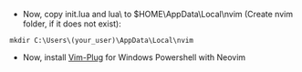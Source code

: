 - Now, copy init.lua and lua\ to $HOME\AppData\Local\nvim (Create nvim folder, if it does not exist):
```
mkdir C:\Users\(your_user)\AppData\Local\nvim
```

- Now, install [Vim-Plug](https://github.com/junegunn/vim-plug) for Windows Powershell with Neovim
